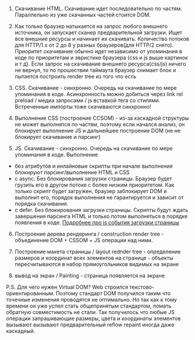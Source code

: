 1. Скачивание HTML. Скачивание идет последовательно по частям. Параллельно из уже скачанных частей стоится DOM.  

2. Как только браузер натыкается на запрос любого внешнего источника, он запускает сканер предварительной загрузки. Ищет все внешние ресурсы и начинает их скачивать. Количество потоков для HTTP/1.х от 2 до 8 у разных браузеров(для HTTP/2 снято). Приоритет скачивание обычно идет независимо от упоминания в коде по приоритетам и эвристике браузера (css и js выше картинок и т д). Если запрос на скачивание внешнего ресурса(css/js) ничего не вернул, то по прошествии таймаута браузер снимает блок и пытается построить render tree из того что есть

3. CSS. Скачивание - синхронно. Очередь на скачивание по мере упоминания в коде. Асинхронность можно добиться через link rel preload / медиа запросами / js вставкой тега со стилями. Встреченные импорты тоже скачиваются синхронно! 

4. Выполнение CSS (построение CCSOM) - из-за каскадной структуры не может выполнятся по частям, поэтому если начался анализ, он блокирует выполнение JS и дальнейшее построение DOM (не не блокирует скачивание и парсинг)

5. JS. Скачивание - синхронно. Очередь на скачивание по мере упоминания в коде. Выполнение 
- без атрибутов и инлайновые скрипты при начале выполнения блокируют парсинг/выполнение HTML и CSS
- с async. Без блокирования загрузки страницы. Браузер будет грузить его в другом потоке с более низким приоритетом. Как только скрипт будет загружен, браузер заблокирует DOM и выполнит его, порядок выполнения не гарантируется и зависит от порядка скачивания. 
- с defer. Без блокирования загрузки страницы. Скрипты будут ждать завершения парсинга HTML и только потом выполняться в порядке появления в коде.
[Подробнее про js события загрузки страницы](События%20загрузки%20страницы%20по%20порядку.md)

6. Построение дерева рендеринга / construction render tree - объединение DOM + CSSОМ + JS операции над ними.

7. Построение макета страницы / layout rednder tree - определение размеров и координат всех элементов на странице - объекты пересчитываются в набор прямоугольников видимых на экране

8. вывод на экран / Painting - страница появляется на экране

P.S. Для чего нужен Virtual DOM?
Web строился текстово-ориентированным. Поэтому стандарт DOM получился таким что точечные изменения проводятся не оптимально. Но так как к тому времени он уже успел стать общепринятым стандартом, ломать обратную совместимость не стали. Так получилось что любые JS операции запрашивающие размеры, цвета и координаты элементов вызывают вызывают предварительный reflow repaint иногда даже каскадный. 


